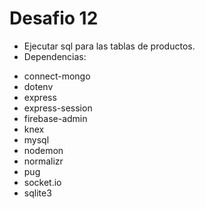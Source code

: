 # Desafio 12

- Ejecutar sql para las tablas de productos.
- Dependencias:
* connect-mongo
* dotenv
* express
* express-session
* firebase-admin
* knex
* mysql
* nodemon
* normalizr
* pug
* socket.io
* sqlite3